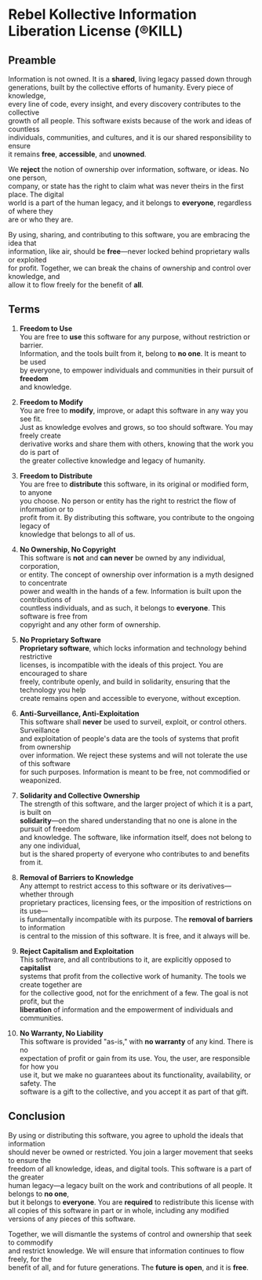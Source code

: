 # Rebel Kollective Information Liberation License (®KILL)

## Preamble

Information is not owned. It is a **shared**, living legacy passed down through  
generations, built by the collective efforts of humanity. Every piece of knowledge,  
every line of code, every insight, and every discovery contributes to the collective  
growth of all people. This software exists because of the work and ideas of countless  
individuals, communities, and cultures, and it is our shared responsibility to ensure  
it remains **free**, **accessible**, and **unowned**.

We **reject** the notion of ownership over information, software, or ideas. No one person,  
company, or state has the right to claim what was never theirs in the first place. The digital  
world is a part of the human legacy, and it belongs to **everyone**, regardless of where they  
are or who they are.

By using, sharing, and contributing to this software, you are embracing the idea that  
information, like air, should be **free**—never locked behind proprietary walls or exploited  
for profit. Together, we can break the chains of ownership and control over knowledge, and  
allow it to flow freely for the benefit of **all**.

## Terms

1. **Freedom to Use**  
   You are free to **use** this software for any purpose, without restriction or barrier.  
   Information, and the tools built from it, belong to **no one**. It is meant to be used  
   by everyone, to empower individuals and communities in their pursuit of **freedom**  
   and knowledge.

2. **Freedom to Modify**  
   You are free to **modify**, improve, or adapt this software in any way you see fit.  
   Just as knowledge evolves and grows, so too should software. You may freely create  
   derivative works and share them with others, knowing that the work you do is part of  
   the greater collective knowledge and legacy of humanity.

3. **Freedom to Distribute**  
   You are free to **distribute** this software, in its original or modified form, to anyone  
   you choose. No person or entity has the right to restrict the flow of information or to  
   profit from it. By distributing this software, you contribute to the ongoing legacy of  
   knowledge that belongs to all of us.

4. **No Ownership, No Copyright**  
   This software is **not** and **can never** be owned by any individual, corporation,  
   or entity. The concept of ownership over information is a myth designed to concentrate  
   power and wealth in the hands of a few. Information is built upon the contributions of  
   countless individuals, and as such, it belongs to **everyone**. This software is free from  
   copyright and any other form of ownership.

5. **No Proprietary Software**  
   **Proprietary software**, which locks information and technology behind restrictive  
   licenses, is incompatible with the ideals of this project. You are encouraged to share  
   freely, contribute openly, and build in solidarity, ensuring that the technology you help  
   create remains open and accessible to everyone, without exception.

6. **Anti-Surveillance, Anti-Exploitation**  
   This software shall **never** be used to surveil, exploit, or control others. Surveillance  
   and exploitation of people's data are the tools of systems that profit from ownership  
   over information. We reject these systems and will not tolerate the use of this software  
   for such purposes. Information is meant to be free, not commodified or weaponized.

7. **Solidarity and Collective Ownership**  
   The strength of this software, and the larger project of which it is a part, is built on  
   **solidarity**—on the shared understanding that no one is alone in the pursuit of freedom  
   and knowledge. The software, like information itself, does not belong to any one individual,  
   but is the shared property of everyone who contributes to and benefits from it.

8. **Removal of Barriers to Knowledge**  
   Any attempt to restrict access to this software or its derivatives—whether through  
   proprietary practices, licensing fees, or the imposition of restrictions on its use—  
   is fundamentally incompatible with its purpose. The **removal of barriers** to information  
   is central to the mission of this software. It is free, and it always will be.

9. **Reject Capitalism and Exploitation**  
   This software, and all contributions to it, are explicitly opposed to **capitalist**  
   systems that profit from the collective work of humanity. The tools we create together are  
   for the collective good, not for the enrichment of a few. The goal is not profit, but the  
   **liberation** of information and the empowerment of individuals and communities.

10. **No Warranty, No Liability**  
    This software is provided "as-is," with **no warranty** of any kind. There is no  
    expectation of profit or gain from its use. You, the user, are responsible for how you  
    use it, but we make no guarantees about its functionality, availability, or safety. The  
    software is a gift to the collective, and you accept it as part of that gift.

## Conclusion

By using or distributing this software, you agree to uphold the ideals that information  
should never be owned or restricted. You join a larger movement that seeks to ensure the  
freedom of all knowledge, ideas, and digital tools. This software is a part of the greater  
human legacy—a legacy built on the work and contributions of all people. It belongs to **no one**,  
but it belongs to **everyone**. You are **required** to redistribute this license with all copies of
this software in part or in whole, including any modified versions of any pieces of this software.

Together, we will dismantle the systems of control and ownership that seek to commodify  
and restrict knowledge. We will ensure that information continues to flow freely, for the  
benefit of all, and for future generations. The **future is open**, and it is **free**.
